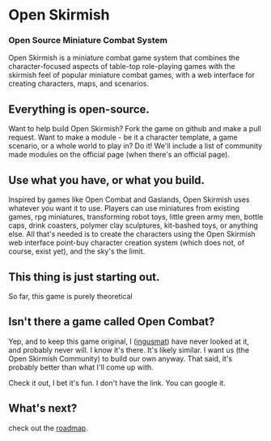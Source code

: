 # Open Skirmish
### Open Source Miniature Combat System
Open Skirmish is a miniature combat game system that combines the character-focused aspects of table-top role-playing
games with the skirmish feel of popular miniature combat games, with a web interface for creating characters, maps, and
scenarios.

## Everything is open-source.
Want to help build Open Skirmish?  Fork the game on github and make a pull request.
Want to make a module - be it a character template, a game scenario, or a whole world to play in? Do it! We'll include a
list of community made modules on the official page (when there's an official page).

## Use what you have, or what you build.
Inspired by games like Open Combat and Gaslands, Open Skirmish uses whatever you want it to use. Players can use
miniatures from existing games, rpg miniatures, transforming robot toys, little green army men, bottle caps, drink
coasters, polymer clay sculptures, kit-bashed toys, or anything else. All that's needed is to create the characters
using the Open Skirmish web interface point-buy character creation system (which does not, of course, exist yet), and
the sky's the limit.

## This thing is just starting out.
So far, this game is purely theoretical

## Isn't there a game called Open Combat?
Yep, and to keep this game original, I ([ingusmat](https://github.com/ingusmat)) have never looked at it, and probably never will. I know it's there.
It's likely similar. I want us (the Open Skirmish Community) to build our own anyway.  That said, it's probably better
than what I'll come up with.

Check it out, I bet it's fun. I don't have the link.  You can google it.

## What's next?
check out the [roadmap](/docs/roadmap/index.md).
